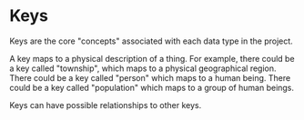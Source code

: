# Keys

Keys are the core "concepts" associated with each data type in the project.

A key maps to a physical description of a thing. For example, there could be a key called "township", which maps to a physical geographical region. There could be a key called "person" which maps to a human being. There could be a key called "population" which maps to a group of human beings.

Keys can have possible relationships to other keys. 
